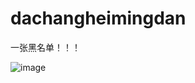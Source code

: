 # dachangheimingdan
一张黑名单！！！						
														
![image](https://user-images.githubusercontent.com/81083752/142409053-bcd3b1cb-0858-4696-88d0-338ac16fd714.png)

